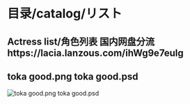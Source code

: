 # 目录/catalog/リスト
## Actress list/角色列表  国内网盘分流https://lacia.lanzous.com/ihWg9e7eulg

## toka good.png toka good.psd

![toka good.png toka good.psd](https://github.com/Marcus-Lacia/AliceGearAegis-material/blob/master/Make/toka%20good.png "") 
